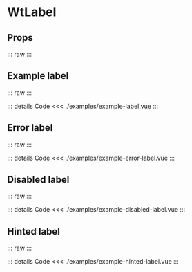 <script setup>
import Docs from './wt-label-docs.vue';
import ExampleLabel from './examples/example-label.vue';
import ExampleErrorLabel from './examples/example-error-label.vue';
import ExampleDisabledLabel from './examples/example-disabled-label.vue';
import ExampleHintedLabel from './examples/example-hinted-label.vue';
</script>

# WtLabel

## Props
::: raw
<Docs/>
:::

## Example label
::: raw
<ExampleLabel/>
:::

::: details Code
<<< ./examples/example-label.vue
:::
## Error label
::: raw
<ExampleErrorLabel/>
:::

::: details Code
<<< ./examples/example-error-label.vue
:::

## Disabled label
::: raw
<ExampleDisabledLabel/>
:::

::: details Code
<<< ./examples/example-disabled-label.vue
:::

## Hinted label
::: raw
<ExampleHintedLabel/>
:::

::: details Code
<<< ./examples/example-hinted-label.vue
:::
